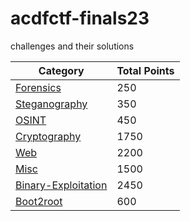 # acdfctf-finals23
challenges and their solutions</br>

| Category            | Total Points |
|---------------------|--------------|
| [Forensics](./forensics/readme.md)           | 250          |
| [Steganography](./steg/readme.md)       | 350          |
| [OSINT](./osint/readme.md)               | 450          |
| [Cryptography](./crypto/readme.md)        | 1750         |
| [Web](./web/readme.md)                 | 2200         |
| [Misc](./misc/readme.md)                | 1500         |
| [Binary-Exploitation](./bin-ex/readme.md) | 2450         |
| [Boot2root](./b2r/readme.md)           | 600          |


